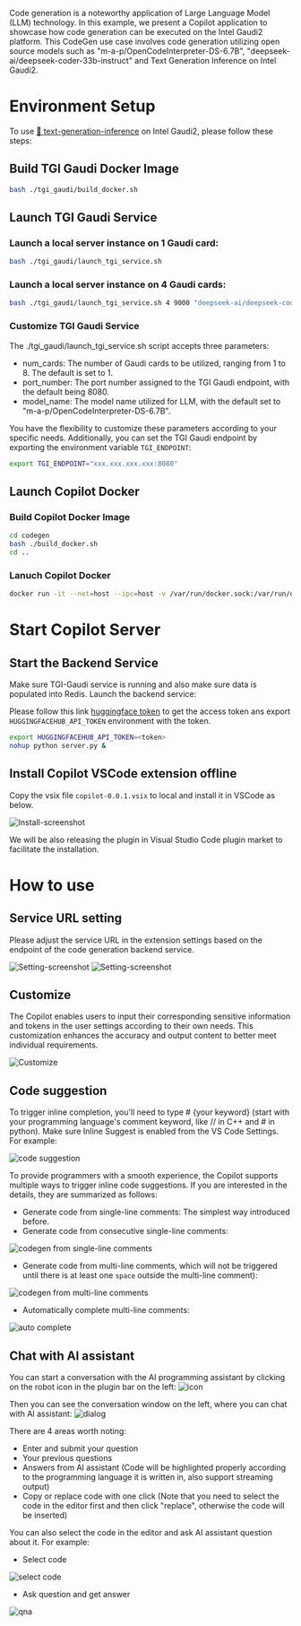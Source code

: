 Code generation is a noteworthy application of Large Language Model (LLM) technology. In this example, we present a Copilot application to showcase how code generation can be executed on the Intel Gaudi2 platform. This CodeGen use case involves code generation utilizing open source models such as "m-a-p/OpenCodeInterpreter-DS-6.7B", "deepseek-ai/deepseek-coder-33b-instruct" and Text Generation Inference on Intel Gaudi2.


# Environment Setup
To use [🤗 text-generation-inference](https://github.com/huggingface/text-generation-inference) on Intel Gaudi2, please follow these steps:

## Build TGI Gaudi Docker Image
```bash
bash ./tgi_gaudi/build_docker.sh
```

## Launch TGI Gaudi Service

### Launch a local server instance on 1 Gaudi card:
```bash
bash ./tgi_gaudi/launch_tgi_service.sh
```

### Launch a local server instance on 4 Gaudi cards:
```bash
bash ./tgi_gaudi/launch_tgi_service.sh 4 9000 "deepseek-ai/deepseek-coder-33b-instruct"
```

### Customize TGI Gaudi Service

The ./tgi_gaudi/launch_tgi_service.sh script accepts three parameters:
- num_cards: The number of Gaudi cards to be utilized, ranging from 1 to 8. The default is set to 1.
- port_number: The port number assigned to the TGI Gaudi endpoint, with the default being 8080.
- model_name: The model name utilized for LLM, with the default set to "m-a-p/OpenCodeInterpreter-DS-6.7B".

You have the flexibility to customize these parameters according to your specific needs. Additionally, you can set the TGI Gaudi endpoint by exporting the environment variable `TGI_ENDPOINT`:
```bash
export TGI_ENDPOINT="xxx.xxx.xxx.xxx:8080"
```

## Launch Copilot Docker

### Build Copilot Docker Image

```bash
cd codegen
bash ./build_docker.sh
cd ..
```

### Lanuch Copilot Docker

```bash
docker run -it --net=host --ipc=host -v /var/run/docker.sock:/var/run/docker.sock copilot:latest
```


# Start Copilot Server

## Start the Backend Service
Make sure TGI-Gaudi service is running and also make sure data is populated into Redis. Launch the backend service:

Please follow this link [huggingface token](https://huggingface.co/docs/hub/security-tokens) to get the access token ans export `HUGGINGFACEHUB_API_TOKEN` environment with the token.


```bash
export HUGGINGFACEHUB_API_TOKEN=<token>
nohup python server.py &
```


## Install Copilot VSCode extension offline

Copy the vsix file `copilot-0.0.1.vsix` to local and install it in VSCode as below.

![Install-screenshot](https://i.imgur.com/JXQ3rqE.jpg)

We will be also releasing the plugin in Visual Studio Code plugin market to facilitate the installation.

# How to use

## Service URL setting

Please adjust the service URL in the extension settings based on the endpoint of the code generation backend service.

![Setting-screenshot](https://i.imgur.com/4hjvKPu.png)
![Setting-screenshot](https://i.imgur.com/JfJVFV3.png)

## Customize

The Copilot enables users to input their corresponding sensitive information and tokens in the user settings according to their own needs. This customization enhances the accuracy and output content to better meet individual requirements.

![Customize](https://i.imgur.com/PkObak9.png)

## Code suggestion

To trigger inline completion, you'll need to type # {your keyword} (start with your programming language's comment keyword, like // in C++ and # in python). Make sure Inline Suggest is enabled from the VS Code Settings.
For example:

![code suggestion](https://i.imgur.com/sH5UoTO.png)

To provide programmers with a smooth experience, the Copilot supports multiple ways to trigger inline code suggestions. If you are interested in the details, they are summarized as follows:
- Generate code from single-line comments: The simplest way introduced before.
- Generate code from consecutive single-line comments:

![codegen from single-line comments](https://i.imgur.com/GZsQywX.png)


- Generate code from multi-line comments, which will not be triggered until there is at least one `space` outside the multi-line comment):

![codegen from multi-line comments](https://i.imgur.com/PzhiWrG.png)

- Automatically complete multi-line comments:

![auto complete](https://i.imgur.com/cJO3PQ0.jpg)

## Chat with AI assistant

You can start a conversation with the AI programming assistant by clicking on the robot icon in the plugin bar on the left:
![icon](https://i.imgur.com/f7rzfCQ.png)


Then you can see the conversation window on the left, where you can chat with AI assistant:
![dialog](https://i.imgur.com/aiYzU60.png)

There are 4 areas worth noting:
- Enter and submit your question
- Your previous questions 
- Answers from AI assistant (Code will be highlighted properly according to the programming language it is written in, also support streaming output)
- Copy or replace code with one click (Note that you need to select the code in the editor first and then click "replace", otherwise the code will be inserted)

You can also select the code in the editor and ask AI assistant question about it.
For example:

- Select code

![select code](https://i.imgur.com/grvrtY6.png)

- Ask question and get answer

![qna](https://i.imgur.com/8Kdpld7.png)
